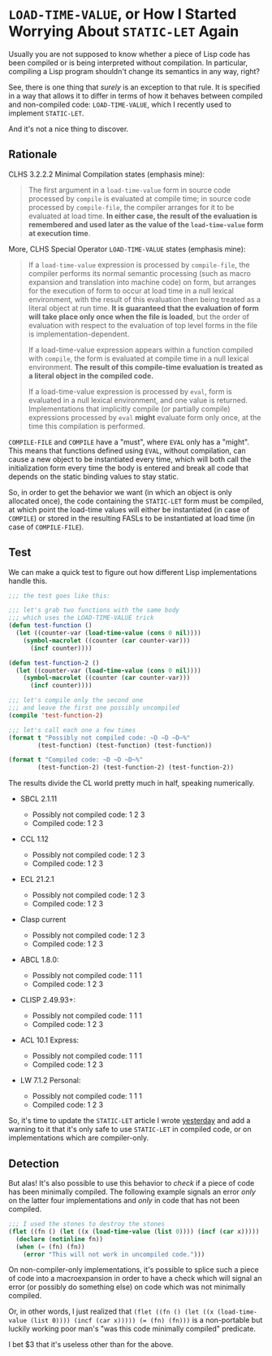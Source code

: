 # `LOAD-TIME-VALUE`, or How I Started Worrying About `STATIC-LET` Again

Usually you are not supposed to know whether a piece of Lisp code has been compiled or is being interpreted without compilation. In particular, compiling a Lisp program shouldn't change its semantics in any way, right?

See, there is one thing that *surely* is an exception to that rule. It is specified in a way that allows it to differ in terms of how it behaves between compiled and non-compiled code: `LOAD-TIME-VALUE`, which I recently used to implement `STATIC-LET`.

And it's not a nice thing to discover.

## Rationale

CLHS 3.2.2.2 Minimal Compilation states (emphasis mine):

> The first argument in a `load-time-value` form in source code processed by `compile` is evaluated at compile time; in source code processed by `compile-file`, the compiler arranges for it to be evaluated at load time. **In either case, the result of the evaluation is remembered and used later as the value of the `load-time-value` form at execution time**.

More, CLHS Special Operator `LOAD-TIME-VALUE` states (emphasis mine):

>  If a `load-time-value` expression is processed by `compile-file`, the compiler performs its normal semantic processing (such as macro expansion and translation into machine code) on form, but arranges for the execution of form to occur at load time in a null lexical environment, with the result of this evaluation then being treated as a literal object at run time. **It is guaranteed that the evaluation of form will take place only once when the file is loaded**, but the order of evaluation with respect to the evaluation of top level forms in the file is implementation-dependent.
>
> If a load-time-value expression appears within a function compiled with `compile`, the form is evaluated at compile time in a null lexical environment. **The result of this compile-time evaluation is treated as a literal object in the compiled code.** 
>
> If a load-time-value expression is processed by `eval`, form is evaluated in a null lexical environment, and one value is returned. Implementations that implicitly compile (or partially compile) expressions processed by `eval` **might** evaluate form only once, at the time this compilation is performed.

`COMPILE-FILE` and `COMPILE` have a "must", where `EVAL` only has a "might". This means that functions defined using `EVAL`, without compilation, can cause a new object to be instantiated every time, which will both call the initialization form every time the body is entered and break all code that depends on the static binding values to stay static.

So, in order to get the behavior we want (in which an object is only allocated once), the code containing the `STATIC-LET` form must be compiled, at which point the load-time values will either be instantiated (in case of `COMPILE`) or stored in the resulting FASLs to be instantiated at load time (in case of `COMPILE-FILE`).

## Test

We can make a quick test to figure out how different Lisp implementations handle this.

```lisp
;;; the test goes like this:

;;; let's grab two functions with the same body
;;; which uses the LOAD-TIME-VALUE trick
(defun test-function ()
  (let ((counter-var (load-time-value (cons 0 nil))))
    (symbol-macrolet ((counter (car counter-var)))
      (incf counter))))

(defun test-function-2 ()
  (let ((counter-var (load-time-value (cons 0 nil))))
    (symbol-macrolet ((counter (car counter-var)))
      (incf counter))))

;;; let's compile only the second one
;;; and leave the first one possibly uncompiled
(compile 'test-function-2)

;;; let's call each one a few times
(format t "Possibly not compiled code: ~D ~D ~D~%"
        (test-function) (test-function) (test-function))

(format t "Compiled code: ~D ~D ~D~%"
        (test-function-2) (test-function-2) (test-function-2))
```

The results divide the CL world pretty much in half, speaking numerically.

* SBCL 2.1.11
  * Possibly not compiled code: 1 2 3
  * Compiled code: 1 2 3
* CCL 1.12
  * Possibly not compiled code: 1 2 3
  * Compiled code: 1 2 3
* ECL 21.2.1
  * Possibly not compiled code: 1 2 3
  * Compiled code: 1 2 3
* Clasp current
  * Possibly not compiled code: 1 2 3
  * Compiled code: 1 2 3

* ABCL 1.8.0:
  * Possibly not compiled code: 1 1 1
  * Compiled code: 1 2 3
* CLISP 2.49.93+:
  * Possibly not compiled code: 1 1 1
  * Compiled code: 1 2 3
* ACL 10.1 Express:
  * Possibly not compiled code: 1 1 1
  * Compiled code: 1 2 3
* LW 7.1.2 Personal:
  * Possibly not compiled code: 1 1 1
  * Compiled code: 1 2 3

So, it's time to update the `STATIC-LET` article I wrote [yesterday](https://github.com/phoe/articles/blob/main/2022-01-29-static-let/README.md) and add a warning to it that it's only safe to use `STATIC-LET` in compiled code, or on implementations which are compiler-only.

## Detection

But alas! It's also possible to use this behavior to *check* if a piece of code has been minimally compiled. The following example signals an error *only* on the latter four implementations and *only* in code that has not been compiled.

```lisp
;;; I used the stones to destroy the stones
(flet ((fn () (let ((x (load-time-value (list 0)))) (incf (car x)))))
  (declare (notinline fn))
  (when (= (fn) (fn))
    (error "This will not work in uncompiled code.")))
```

On non-compiler-only implementations, it's possible to splice such a piece of code into a macroexpansion in order to have a check which will signal an error (or possibly do something else) on code which was not minimally compiled.

Or, in other words, I just realized that `(flet ((fn () (let ((x (load-time-value (list 0)))) (incf (car x))))) (= (fn) (fn)))` is a non-portable but luckily working poor man's "was this code minimally compiled" predicate.

I bet $3 that it's useless other than for the above.

